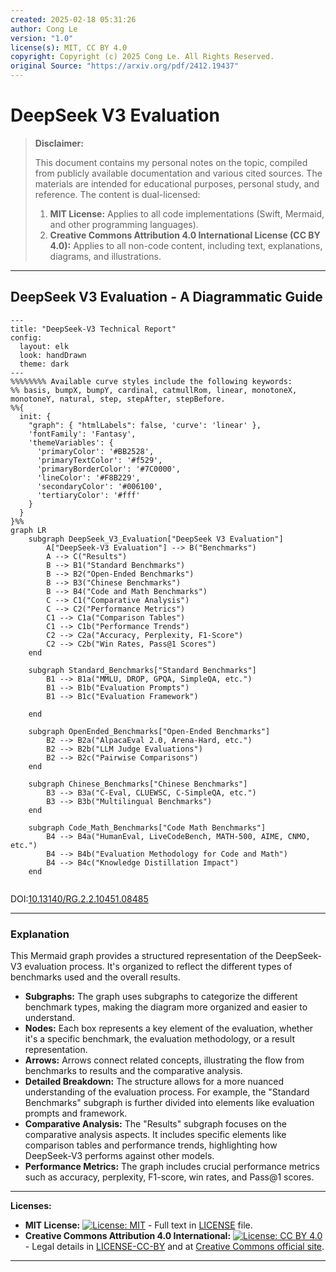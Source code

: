 ```yaml
---
created: 2025-02-18 05:31:26
author: Cong Le
version: "1.0"
license(s): MIT, CC BY 4.0
copyright: Copyright (c) 2025 Cong Le. All Rights Reserved.
original Source: "https://arxiv.org/pdf/2412.19437"
---
```




# DeepSeek V3 Evaluation
> **Disclaimer:**
>
> This document contains my personal notes on the topic,
> compiled from publicly available documentation and various cited sources.
> The materials are intended for educational purposes, personal study, and reference.
> The content is dual-licensed:
> 1. **MIT License:** Applies to all code implementations (Swift, Mermaid, and other programming languages).
> 2. **Creative Commons Attribution 4.0 International License (CC BY 4.0):** Applies to all non-code content, including text, explanations, diagrams, and illustrations.
---


## DeepSeek V3 Evaluation - A Diagrammatic Guide



```mermaid
---
title: "DeepSeek-V3 Technical Report"
config:
  layout: elk
  look: handDrawn
  theme: dark
---
%%%%%%%% Available curve styles include the following keywords:
%% basis, bumpX, bumpY, cardinal, catmullRom, linear, monotoneX, monotoneY, natural, step, stepAfter, stepBefore.
%%{
  init: {
    "graph": { "htmlLabels": false, 'curve': 'linear' },
    'fontFamily': 'Fantasy',
    'themeVariables': {
      'primaryColor': '#BB2528',
      'primaryTextColor': '#f529',
      'primaryBorderColor': '#7C0000',
      'lineColor': '#F8B229',
      'secondaryColor': '#006100',
      'tertiaryColor': '#fff'
    }
  }
}%%
graph LR
    subgraph DeepSeek_V3_Evaluation["DeepSeek V3 Evaluation"]
        A["DeepSeek-V3 Evaluation"] --> B("Benchmarks")
        A --> C("Results")
        B --> B1("Standard Benchmarks")
        B --> B2("Open-Ended Benchmarks")
        B --> B3("Chinese Benchmarks")
        B --> B4("Code and Math Benchmarks")
        C --> C1("Comparative Analysis")
        C --> C2("Performance Metrics")
        C1 --> C1a("Comparison Tables")
        C1 --> C1b("Performance Trends")
        C2 --> C2a("Accuracy, Perplexity, F1-Score")
        C2 --> C2b("Win Rates, Pass@1 Scores")
    end
    
    subgraph Standard_Benchmarks["Standard Benchmarks"]
        B1 --> B1a("MMLU, DROP, GPQA, SimpleQA, etc.")
        B1 --> B1b("Evaluation Prompts")
        B1 --> B1c("Evaluation Framework")
        
    end

    subgraph OpenEnded_Benchmarks["Open-Ended Benchmarks"]
        B2 --> B2a("AlpacaEval 2.0, Arena-Hard, etc.")
        B2 --> B2b("LLM Judge Evaluations")
        B2 --> B2c("Pairwise Comparisons")
    end

    subgraph Chinese_Benchmarks["Chinese Benchmarks"]
        B3 --> B3a("C-Eval, CLUEWSC, C-SimpleQA, etc.")
        B3 --> B3b("Multilingual Benchmarks")
    end

    subgraph Code_Math_Benchmarks["Code Math Benchmarks"]
        B4 --> B4a("HumanEval, LiveCodeBench, MATH-500, AIME, CNMO, etc.")
        B4 --> B4b("Evaluation Methodology for Code and Math")
        B4 --> B4c("Knowledge Distillation Impact")
    end
    
```

DOI:[10.13140/RG.2.2.10451.08485](http://dx.doi.org/10.13140/RG.2.2.10451.08485)


---


### Explanation

This Mermaid graph provides a structured representation of the DeepSeek-V3 evaluation process.  It's organized to reflect the different types of benchmarks used and the overall results.

* **Subgraphs:** The graph uses subgraphs to categorize the different benchmark types, making the diagram more organized and easier to understand.
* **Nodes:** Each box represents a key element of the evaluation, whether it's a specific benchmark, the evaluation methodology, or a result representation.
* **Arrows:** Arrows connect related concepts, illustrating the flow from benchmarks to results and the comparative analysis.
* **Detailed Breakdown:** The structure allows for a more nuanced understanding of the evaluation process.  For example, the "Standard Benchmarks" subgraph is further divided into elements like evaluation prompts and framework.
* **Comparative Analysis:**  The "Results" subgraph focuses on the comparative analysis aspects. It includes specific elements like comparison tables and performance trends, highlighting how DeepSeek-V3 performs against other models.
* **Performance Metrics:** The graph includes crucial performance metrics such as accuracy, perplexity, F1-score, win rates, and Pass@1 scores.




---
**Licenses:**

- **MIT License:**  [![License: MIT](https://img.shields.io/badge/License-MIT-yellow.svg)](LICENSE) - Full text in [LICENSE](LICENSE) file.
- **Creative Commons Attribution 4.0 International:** [![License: CC BY 4.0](https://licensebuttons.net/l/by/4.0/88x31.png)](LICENSE-CC-BY) - Legal details in [LICENSE-CC-BY](LICENSE-CC-BY) and at [Creative Commons official site](http://creativecommons.org/licenses/by/4.0/).

---